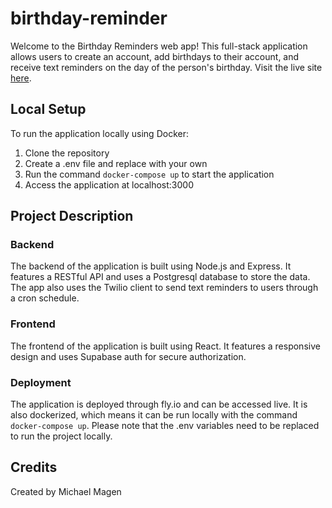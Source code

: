 # birthday-reminder

Welcome to the Birthday Reminders web app! This full-stack application allows users to create an account, add birthdays to their account, and receive text reminders on the day of the person's birthday. Visit the live site [here](https://birthday-reminder.fly.dev/).

## Local Setup

To run the application locally using Docker:

1. Clone the repository
2. Create a .env file and replace with your own
3. Run the command `docker-compose up` to start the application
4. Access the application at localhost:3000

## Project Description

### Backend

The backend of the application is built using Node.js and Express. It features a RESTful API and uses a Postgresql database to store the data. The app also uses the Twilio client to send text reminders to users through a cron schedule.

### Frontend

The frontend of the application is built using React. It features a responsive design and uses Supabase auth for secure authorization.

### Deployment

The application is deployed through fly.io and can be accessed live. It is also dockerized, which means it can be run locally with the command `docker-compose up`. Please note that the .env variables need to be replaced to run the project locally.

## Credits

Created by Michael Magen
